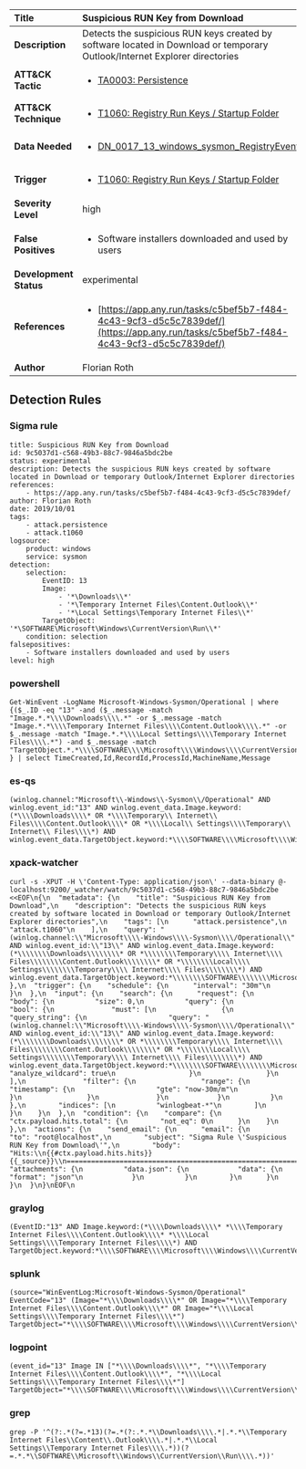 | Title                    | Suspicious RUN Key from Download       |
|:-------------------------|:------------------|
| **Description**          | Detects the suspicious RUN keys created by software located in Download or temporary Outlook/Internet Explorer directories |
| **ATT&amp;CK Tactic**    |  <ul><li>[TA0003: Persistence](https://attack.mitre.org/tactics/TA0003)</li></ul>  |
| **ATT&amp;CK Technique** | <ul><li>[T1060: Registry Run Keys / Startup Folder](https://attack.mitre.org/techniques/T1060)</li></ul>  |
| **Data Needed**          | <ul><li>[DN_0017_13_windows_sysmon_RegistryEvent](../Data_Needed/DN_0017_13_windows_sysmon_RegistryEvent.md)</li></ul>  |
| **Trigger**              | <ul><li>[T1060: Registry Run Keys / Startup Folder](../Triggers/T1060.md)</li></ul>  |
| **Severity Level**       | high |
| **False Positives**      | <ul><li>Software installers downloaded and used by users</li></ul>  |
| **Development Status**   | experimental |
| **References**           | <ul><li>[https://app.any.run/tasks/c5bef5b7-f484-4c43-9cf3-d5c5c7839def/](https://app.any.run/tasks/c5bef5b7-f484-4c43-9cf3-d5c5c7839def/)</li></ul>  |
| **Author**               | Florian Roth |


## Detection Rules

### Sigma rule

```
title: Suspicious RUN Key from Download
id: 9c5037d1-c568-49b3-88c7-9846a5bdc2be
status: experimental
description: Detects the suspicious RUN keys created by software located in Download or temporary Outlook/Internet Explorer directories
references:
    - https://app.any.run/tasks/c5bef5b7-f484-4c43-9cf3-d5c5c7839def/
author: Florian Roth
date: 2019/10/01
tags:
    - attack.persistence
    - attack.t1060
logsource:
    product: windows
    service: sysmon
detection:
    selection:
        EventID: 13
        Image: 
            - '*\Downloads\\*'
            - '*\Temporary Internet Files\Content.Outlook\\*'
            - '*\Local Settings\Temporary Internet Files\\*'
        TargetObject: '*\SOFTWARE\Microsoft\Windows\CurrentVersion\Run\\*'
    condition: selection
falsepositives:
    - Software installers downloaded and used by users
level: high
```





### powershell
    
```
Get-WinEvent -LogName Microsoft-Windows-Sysmon/Operational | where {($_.ID -eq "13" -and ($_.message -match "Image.*.*\\\\Downloads\\\\.*" -or $_.message -match "Image.*.*\\\\Temporary Internet Files\\\\Content.Outlook\\\\.*" -or $_.message -match "Image.*.*\\\\Local Settings\\\\Temporary Internet Files\\\\.*") -and $_.message -match "TargetObject.*.*\\\\SOFTWARE\\\\Microsoft\\\\Windows\\\\CurrentVersion\\\\Run\\\\.*") } | select TimeCreated,Id,RecordId,ProcessId,MachineName,Message
```


### es-qs
    
```
(winlog.channel:"Microsoft\\-Windows\\-Sysmon\\/Operational" AND winlog.event_id:"13" AND winlog.event_data.Image.keyword:(*\\\\Downloads\\\\* OR *\\\\Temporary\\ Internet\\ Files\\\\Content.Outlook\\\\* OR *\\\\Local\\ Settings\\\\Temporary\\ Internet\\ Files\\\\*) AND winlog.event_data.TargetObject.keyword:*\\\\SOFTWARE\\\\Microsoft\\\\Windows\\\\CurrentVersion\\\\Run\\\\*)
```


### xpack-watcher
    
```
curl -s -XPUT -H \'Content-Type: application/json\' --data-binary @- localhost:9200/_watcher/watch/9c5037d1-c568-49b3-88c7-9846a5bdc2be <<EOF\n{\n  "metadata": {\n    "title": "Suspicious RUN Key from Download",\n    "description": "Detects the suspicious RUN keys created by software located in Download or temporary Outlook/Internet Explorer directories",\n    "tags": [\n      "attack.persistence",\n      "attack.t1060"\n    ],\n    "query": "(winlog.channel:\\"Microsoft\\\\-Windows\\\\-Sysmon\\\\/Operational\\" AND winlog.event_id:\\"13\\" AND winlog.event_data.Image.keyword:(*\\\\\\\\Downloads\\\\\\\\* OR *\\\\\\\\Temporary\\\\ Internet\\\\ Files\\\\\\\\Content.Outlook\\\\\\\\* OR *\\\\\\\\Local\\\\ Settings\\\\\\\\Temporary\\\\ Internet\\\\ Files\\\\\\\\*) AND winlog.event_data.TargetObject.keyword:*\\\\\\\\SOFTWARE\\\\\\\\Microsoft\\\\\\\\Windows\\\\\\\\CurrentVersion\\\\\\\\Run\\\\\\\\*)"\n  },\n  "trigger": {\n    "schedule": {\n      "interval": "30m"\n    }\n  },\n  "input": {\n    "search": {\n      "request": {\n        "body": {\n          "size": 0,\n          "query": {\n            "bool": {\n              "must": [\n                {\n                  "query_string": {\n                    "query": "(winlog.channel:\\"Microsoft\\\\-Windows\\\\-Sysmon\\\\/Operational\\" AND winlog.event_id:\\"13\\" AND winlog.event_data.Image.keyword:(*\\\\\\\\Downloads\\\\\\\\* OR *\\\\\\\\Temporary\\\\ Internet\\\\ Files\\\\\\\\Content.Outlook\\\\\\\\* OR *\\\\\\\\Local\\\\ Settings\\\\\\\\Temporary\\\\ Internet\\\\ Files\\\\\\\\*) AND winlog.event_data.TargetObject.keyword:*\\\\\\\\SOFTWARE\\\\\\\\Microsoft\\\\\\\\Windows\\\\\\\\CurrentVersion\\\\\\\\Run\\\\\\\\*)",\n                    "analyze_wildcard": true\n                  }\n                }\n              ],\n              "filter": {\n                "range": {\n                  "timestamp": {\n                    "gte": "now-30m/m"\n                  }\n                }\n              }\n            }\n          }\n        },\n        "indices": [\n          "winlogbeat-*"\n        ]\n      }\n    }\n  },\n  "condition": {\n    "compare": {\n      "ctx.payload.hits.total": {\n        "not_eq": 0\n      }\n    }\n  },\n  "actions": {\n    "send_email": {\n      "email": {\n        "to": "root@localhost",\n        "subject": "Sigma Rule \'Suspicious RUN Key from Download\'",\n        "body": "Hits:\\n{{#ctx.payload.hits.hits}}{{_source}}\\n================================================================================\\n{{/ctx.payload.hits.hits}}",\n        "attachments": {\n          "data.json": {\n            "data": {\n              "format": "json"\n            }\n          }\n        }\n      }\n    }\n  }\n}\nEOF\n
```


### graylog
    
```
(EventID:"13" AND Image.keyword:(*\\\\Downloads\\\\* *\\\\Temporary Internet Files\\\\Content.Outlook\\\\* *\\\\Local Settings\\\\Temporary Internet Files\\\\*) AND TargetObject.keyword:*\\\\SOFTWARE\\\\Microsoft\\\\Windows\\\\CurrentVersion\\\\Run\\\\*)
```


### splunk
    
```
(source="WinEventLog:Microsoft-Windows-Sysmon/Operational" EventCode="13" (Image="*\\\\Downloads\\\\*" OR Image="*\\\\Temporary Internet Files\\\\Content.Outlook\\\\*" OR Image="*\\\\Local Settings\\\\Temporary Internet Files\\\\*") TargetObject="*\\\\SOFTWARE\\\\Microsoft\\\\Windows\\\\CurrentVersion\\\\Run\\\\*")
```


### logpoint
    
```
(event_id="13" Image IN ["*\\\\Downloads\\\\*", "*\\\\Temporary Internet Files\\\\Content.Outlook\\\\*", "*\\\\Local Settings\\\\Temporary Internet Files\\\\*"] TargetObject="*\\\\SOFTWARE\\\\Microsoft\\\\Windows\\\\CurrentVersion\\\\Run\\\\*")
```


### grep
    
```
grep -P '^(?:.*(?=.*13)(?=.*(?:.*.*\\Downloads\\\\.*|.*.*\\Temporary Internet Files\\Content\\.Outlook\\\\.*|.*.*\\Local Settings\\Temporary Internet Files\\\\.*))(?=.*.*\\SOFTWARE\\Microsoft\\Windows\\CurrentVersion\\Run\\\\.*))'
```



